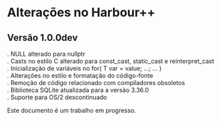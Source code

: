 # Alterações no Harbour++

## Versão 1.0.0dev
. NULL alterado para nullptr  
. Casts no estilo C alterado para const_cast, static_cast e reinterpret_cast  
. Inicialização de variáveis no for( T var = value; ...; ... )  
. Alterações no estilo e formatação do código-fonte  
. Remoção de código relacionado com compiladores obsoletos  
. Biblioteca SQLite atualizada para a versão 3.36.0  
. Suporte para OS/2 descontinuado  

Este documento é um trabalho em progresso.
